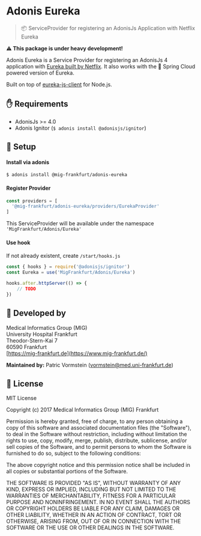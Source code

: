 # Adonis Eureka

> :package: ServiceProvider for registering an AdonisJs Application with Netflix Eureka

**:warning: This package is under heavy development!**

Adonis Eureka is a Service Provider for registering an AdonisJs 4 application with [Eureka built by Netflix](https://github.com/Netflix/eureka). It also works with the :leaves: Spring Cloud powered version of Eureka.

Built on top of [eureka-js-client](https://github.com/jquatier/eureka-js-client) for Node.js. 

## :hand: Requirements
 - AdonisJs >= 4.0
 - Adonis Ignitor (```$ adonis install @adonisjs/ignitor```)
 
## :hammer: Setup

#### Install via adonis

```shell
$ adonis install @mig-frankfurt/adonis-eureka
```

#### Register Provider

```javascript
const providers = [
  '@mig-frankfurt/adonis-eureka/providers/EurekaProvider'
]
```

This ServiceProvider will be available under the namespace `'MigFrankfurt/Adonis/Eureka'`

#### Use hook

If not already existent, create `/start/hooks.js`

```js
const { hooks } = require('@adonisjs/ignitor')
const Eureka = use('MigFrankfurt/Adonis/Eureka')

hooks.after.httpServer(() => {
    // TODO
})
```

## :hospital: Developed by

Medical Informatics Group (MIG)\
University Hospital Frankfurt\
Theodor-Stern-Kai 7\
60590 Frankfurt\
[https://mig-frankfurt.de](https://www.mig-frankfurt.de/)

**Maintained by:** Patric Vormstein (vormstein@med.uni-frankfurt.de)

## :page_with_curl: License

MIT License

Copyright (c) 2017 Medical Informatics Group (MIG) Frankfurt

Permission is hereby granted, free of charge, to any person obtaining a copy
of this software and associated documentation files (the "Software"), to deal
in the Software without restriction, including without limitation the rights
to use, copy, modify, merge, publish, distribute, sublicense, and/or sell
copies of the Software, and to permit persons to whom the Software is
furnished to do so, subject to the following conditions:

The above copyright notice and this permission notice shall be included in all
copies or substantial portions of the Software.

THE SOFTWARE IS PROVIDED "AS IS", WITHOUT WARRANTY OF ANY KIND, EXPRESS OR
IMPLIED, INCLUDING BUT NOT LIMITED TO THE WARRANTIES OF MERCHANTABILITY,
FITNESS FOR A PARTICULAR PURPOSE AND NONINFRINGEMENT. IN NO EVENT SHALL THE
AUTHORS OR COPYRIGHT HOLDERS BE LIABLE FOR ANY CLAIM, DAMAGES OR OTHER
LIABILITY, WHETHER IN AN ACTION OF CONTRACT, TORT OR OTHERWISE, ARISING FROM,
OUT OF OR IN CONNECTION WITH THE SOFTWARE OR THE USE OR OTHER DEALINGS IN THE
SOFTWARE.
